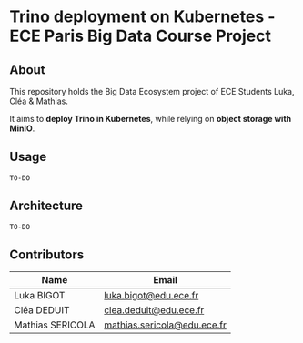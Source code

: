 # Trino deployment on Kubernetes - ECE Paris Big Data Course Project

## About

This repository holds the Big Data Ecosystem project of ECE Students Luka, Cléa & Mathias.

It aims to **deploy Trino in Kubernetes**, while relying on **object storage with MinIO**.

## Usage

`TO-DO`

## Architecture

`TO-DO`

## Contributors

| Name              | Email                       |
| ---------------- | --------------------------- |
| Luka BIGOT       | luka.bigot@edu.ece.fr       |
| Cléa DEDUIT      | clea.deduit@edu.ece.fr      |
| Mathias SERICOLA | mathias.sericola@edu.ece.fr |
